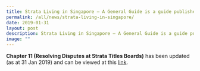 ```yaml
---
title: Strata Living in Singapore – A General Guide is a guide published by BCA
permalink: /all/news/strata-living-in-singapore/
date: 2019-01-31
layout: post
description: Strata Living in Singapore – A General Guide is a guide published by BCA
image: ""
---
```

**Chapter 11 (Resolving Disputes at Strata Titles Boards)** has been updated (as at 31 Jan 2019) and can be viewed at this [link](https://www.bca.gov.sg/BMSM/others/Chapter11.pdf "Strata Living in Singapore – A General Guide").
